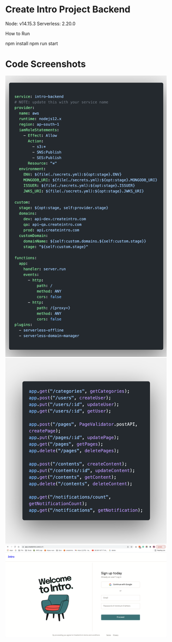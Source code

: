 # Create Intro Project Backend
Node: v14.15.3
Serverless: 2.20.0

How to Run

npm install
npm run start

# Code Screenshots

![Serverless](serverless.yml.png)
![Routes](routes.png)
![Homepage](homepage.png)
